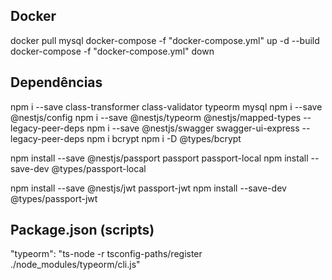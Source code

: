 ## Docker
docker pull mysql
docker-compose -f "docker-compose.yml" up -d --build
docker-compose -f "docker-compose.yml" down

## Dependências
npm i --save class-transformer class-validator typeorm mysql
npm i --save @nestjs/config 
npm i --save @nestjs/typeorm @nestjs/mapped-types --legacy-peer-deps
npm i --save @nestjs/swagger swagger-ui-express --legacy-peer-deps
npm i bcrypt
npm i -D @types/bcrypt

npm install --save @nestjs/passport passport passport-local
npm install --save-dev @types/passport-local

npm install --save @nestjs/jwt passport-jwt
npm install --save-dev @types/passport-jwt

## Package.json (scripts)
"typeorm": "ts-node -r tsconfig-paths/register ./node_modules/typeorm/cli.js"

